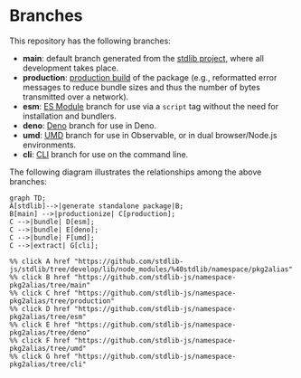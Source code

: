 <!--

@license Apache-2.0

Copyright (c) 2023 The Stdlib Authors.

Licensed under the Apache License, Version 2.0 (the "License");
you may not use this file except in compliance with the License.
You may obtain a copy of the License at

    http://www.apache.org/licenses/LICENSE-2.0

Unless required by applicable law or agreed to in writing, software
distributed under the License is distributed on an "AS IS" BASIS,
WITHOUT WARRANTIES OR CONDITIONS OF ANY KIND, either express or implied.
See the License for the specific language governing permissions and
limitations under the License.

-->

# Branches

This repository has the following branches:

-   **main**: default branch generated from the [stdlib project][stdlib-url], where all development takes place.
-   **production**: [production build][production-url] of the package (e.g., reformatted error messages to reduce bundle sizes and thus the number of bytes transmitted over a network).
-   **esm**: [ES Module][esm-url] branch for use via a `script` tag without the need for installation and bundlers.
-   **deno**: [Deno][deno-url] branch for use in Deno.
-   **umd**: [UMD][umd-url] branch for use in Observable, or in dual browser/Node.js environments.
-   **cli**: [CLI][cli-url] branch for use on the command line.

The following diagram illustrates the relationships among the above branches:

```mermaid
graph TD;
A[stdlib]-->|generate standalone package|B;
B[main] -->|productionize| C[production];
C -->|bundle| D[esm];
C -->|bundle| E[deno];
C -->|bundle| F[umd];
C -->|extract| G[cli];

%% click A href "https://github.com/stdlib-js/stdlib/tree/develop/lib/node_modules/%40stdlib/namespace/pkg2alias"
%% click B href "https://github.com/stdlib-js/namespace-pkg2alias/tree/main"
%% click C href "https://github.com/stdlib-js/namespace-pkg2alias/tree/production"
%% click D href "https://github.com/stdlib-js/namespace-pkg2alias/tree/esm"
%% click E href "https://github.com/stdlib-js/namespace-pkg2alias/tree/deno"
%% click F href "https://github.com/stdlib-js/namespace-pkg2alias/tree/umd"
%% click G href "https://github.com/stdlib-js/namespace-pkg2alias/tree/cli"
```

[stdlib-url]: https://github.com/stdlib-js/stdlib/tree/develop/lib/node_modules/%40stdlib/namespace/pkg2alias
[production-url]: https://github.com/stdlib-js/namespace-pkg2alias/tree/production
[deno-url]: https://github.com/stdlib-js/namespace-pkg2alias/tree/deno
[umd-url]: https://github.com/stdlib-js/namespace-pkg2alias/tree/umd
[esm-url]: https://github.com/stdlib-js/namespace-pkg2alias/tree/esm
[cli-url]: https://github.com/stdlib-js/namespace-pkg2alias/tree/cli